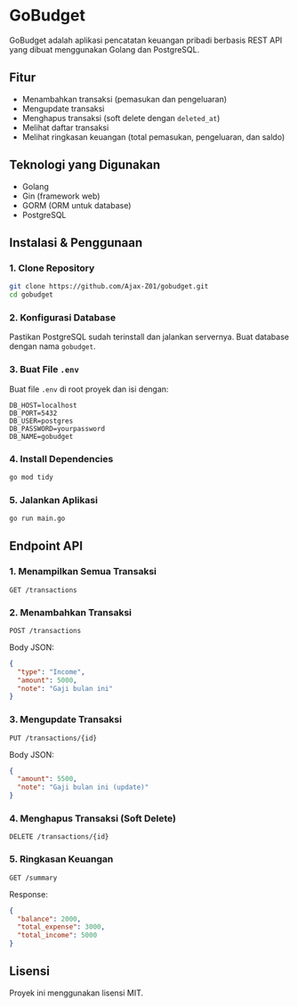 # GoBudget

GoBudget adalah aplikasi pencatatan keuangan pribadi berbasis REST API yang dibuat menggunakan Golang dan PostgreSQL.

## Fitur
- Menambahkan transaksi (pemasukan dan pengeluaran)
- Mengupdate transaksi
- Menghapus transaksi (soft delete dengan `deleted_at`)
- Melihat daftar transaksi
- Melihat ringkasan keuangan (total pemasukan, pengeluaran, dan saldo)

## Teknologi yang Digunakan
- Golang
- Gin (framework web)
- GORM (ORM untuk database)
- PostgreSQL

## Instalasi & Penggunaan
### 1. Clone Repository
```sh
git clone https://github.com/Ajax-Z01/gobudget.git
cd gobudget
```

### 2. Konfigurasi Database
Pastikan PostgreSQL sudah terinstall dan jalankan servernya. Buat database dengan nama `gobudget`.

### 3. Buat File `.env`
Buat file `.env` di root proyek dan isi dengan:
```env
DB_HOST=localhost
DB_PORT=5432
DB_USER=postgres
DB_PASSWORD=yourpassword
DB_NAME=gobudget
```

### 4. Install Dependencies
```sh
go mod tidy
```

### 5. Jalankan Aplikasi
```sh
go run main.go
```

## Endpoint API
### 1. Menampilkan Semua Transaksi
```http
GET /transactions
```

### 2. Menambahkan Transaksi
```http
POST /transactions
```
Body JSON:
```json
{
  "type": "Income",
  "amount": 5000,
  "note": "Gaji bulan ini"
}
```

### 3. Mengupdate Transaksi
```http
PUT /transactions/{id}
```
Body JSON:
```json
{
  "amount": 5500,
  "note": "Gaji bulan ini (update)"
}
```

### 4. Menghapus Transaksi (Soft Delete)
```http
DELETE /transactions/{id}
```

### 5. Ringkasan Keuangan
```http
GET /summary
```
Response:
```json
{
  "balance": 2000,
  "total_expense": 3000,
  "total_income": 5000
}
```

## Lisensi
Proyek ini menggunakan lisensi MIT.

